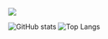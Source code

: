 ![](https://visitor-badge.glitch.me/badge?page_id=8bithemant.8bithemant)

![GitHub stats](https://github-readme-stats.vercel.app/api?username=zd247&count_private=true&show_icons=true&theme=dracula) 
![Top Langs](https://github-readme-stats.vercel.app/api/top-langs/?username=zd247&theme=tokyonight)


